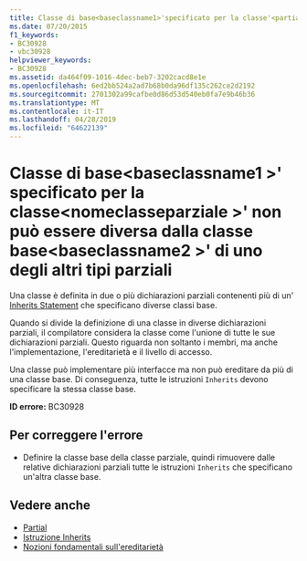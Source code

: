 ```yaml
---
title: Classe di base<baseclassname1>'specificato per la classe'<partialclassname>'non può essere diversa dalla classe base'<baseclassname2>' di uno degli altri tipi parziali
ms.date: 07/20/2015
f1_keywords:
- BC30928
- vbc30928
helpviewer_keywords:
- BC30928
ms.assetid: da464f09-1016-4dec-beb7-3202cacd8e1e
ms.openlocfilehash: 6ed2bb524a2ad7b68b0da96df135c262ce2d2192
ms.sourcegitcommit: 2701302a99cafbe0d86d53d540eb0fa7e9b46b36
ms.translationtype: MT
ms.contentlocale: it-IT
ms.lasthandoff: 04/28/2019
ms.locfileid: "64622139"
---
```

# <a name="base-class-baseclassname1-specified-for-class-partialclassname-cannot-be-different-from-the-base-class-baseclassname2-of-one-of-its-other-partial-types"></a>Classe di base\<baseclassname1 >' specificato per la classe\<nomeclasseparziale >' non può essere diversa dalla classe base\<baseclassname2 >' di uno degli altri tipi parziali
Una classe è definita in due o più dichiarazioni parziali contenenti più di un' [Inherits Statement](../../visual-basic/language-reference/statements/inherits-statement.md) che specificano diverse classi base.  
  
 Quando si divide la definizione di una classe in diverse dichiarazioni parziali, il compilatore considera la classe come l'unione di tutte le sue dichiarazioni parziali. Questo riguarda non soltanto i membri, ma anche l'implementazione, l'ereditarietà e il livello di accesso.  
  
 Una classe può implementare più interfacce ma non può ereditare da più di una classe base. Di conseguenza, tutte le istruzioni `Inherits` devono specificare la stessa classe base.  
  
 **ID errore:** BC30928  
  
## <a name="to-correct-this-error"></a>Per correggere l'errore  
  
- Definire la classe base della classe parziale, quindi rimuovere dalle relative dichiarazioni parziali tutte le istruzioni `Inherits` che specificano un'altra classe base.  
  
## <a name="see-also"></a>Vedere anche

- [Partial](../../visual-basic/language-reference/modifiers/partial.md)
- [Istruzione Inherits](../../visual-basic/language-reference/statements/inherits-statement.md)
- [Nozioni fondamentali sull'ereditarietà](../../visual-basic/programming-guide/language-features/objects-and-classes/inheritance-basics.md)
